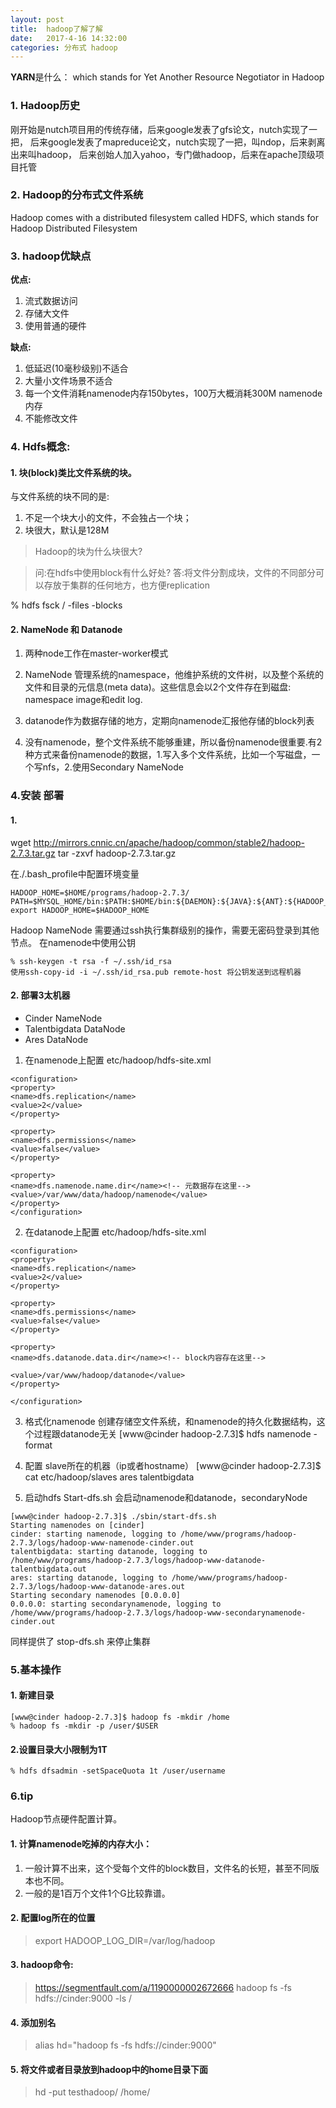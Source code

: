 ```yaml
---
layout: post
title:  hadoop了解了解
date:   2017-4-16 14:32:00
categories: 分布式 hadoop
---
```


**YARN**是什么： which stands for Yet Another Resource Negotiator in Hadoop

### 1. Hadoop历史
刚开始是nutch项目用的传统存储，后来google发表了gfs论文，nutch实现了一把，
后来google发表了mapreduce论文，nutch实现了一把，叫ndop，后来剥离出来叫hadoop，
后来创始人加入yahoo，专门做hadoop，后来在apache顶级项目托管

### 2. Hadoop的分布式文件系统
Hadoop comes with a distributed filesystem called HDFS, which stands for Hadoop
Distributed Filesystem

### 3. hadoop优缺点
**优点:**
1. 流式数据访问
2. 存储大文件
3. 使用普通的硬件

**缺点:**
1. 低延迟(10毫秒级别)不适合
2. 大量小文件场景不适合 
3. 每一个文件消耗namenode内存150bytes，100万大概消耗300M namenode内存
4. 不能修改文件

### 4. Hdfs概念:
#### 1. 块(block)类比文件系统的块。
与文件系统的块不同的是:
1. 不足一个块大小的文件，不会独占一个块；
2. 块很大，默认是128M
>Hadoop的块为什么块很大?

>问:在hdfs中使用block有什么好处? 
>答:将文件分割成块，文件的不同部分可以存放于集群的任何地方，也方便replication

% hdfs fsck / -files -blocks

#### 2. NameNode 和 Datanode
1. 两种node工作在master-worker模式
2. NameNode 管理系统的namespace，他维护系统的文件树，以及整个系统的文件和目录的元信息(meta data)。这些信息会以2个文件存在到磁盘: namespace image和edit log.

3. datanode作为数据存储的地方，定期向namenode汇报他存储的block列表
4. 没有namenode，整个文件系统不能够重建，所以备份namenode很重要.有2种方式来备份namenode的数据，1.写入多个文件系统，比如一个写磁盘，一个写nfs，2.使用Secondary NameNode




### 4.安装 部署

#### 1.
wget http://mirrors.cnnic.cn/apache/hadoop/common/stable2/hadoop-2.7.3.tar.gz
tar -zxvf hadoop-2.7.3.tar.gz 

在./.bash_profile中配置环境变量
```
HADOOP_HOME=$HOME/programs/hadoop-2.7.3/
PATH=$MYSQL_HOME/bin:$PATH:$HOME/bin:${DAEMON}:${JAVA}:${ANT}:${HADOOP_HOME}/bin
export HADOOP_HOME=$HADOOP_HOME
```

Hadoop NameNode 需要通过ssh执行集群级别的操作，需要无密码登录到其他节点。
在namenode中使用公钥
```
% ssh-keygen -t rsa -f ~/.ssh/id_rsa
使用ssh-copy-id -i ~/.ssh/id_rsa.pub remote-host 将公钥发送到远程机器
```

#### 2. 部署3太机器
* Cinder             NameNode
* Talentbigdata  DataNode
* Ares                DataNode

1. 在namenode上配置 etc/hadoop/hdfs-site.xml 
```
<configuration>
<property>
<name>dfs.replication</name>
<value>2</value>
</property>

<property>
<name>dfs.permissions</name>
<value>false</value>
</property>

<property>
<name>dfs.namenode.name.dir</name><!-- 元数据存在这里-->
<value>/var/www/data/hadoop/namenode</value>
</property>
</configuration>
```

2. 在datanode上配置 etc/hadoop/hdfs-site.xml 
```
<configuration>
<property>
<name>dfs.replication</name>
<value>2</value>
</property>

<property>
<name>dfs.permissions</name>
<value>false</value>
</property>

<property>
<name>dfs.datanode.data.dir</name><!-- block内容存在这里-->

<value>/var/www/hadoop/datanode</value>
</property>

</configuration>

```

3. 格式化namenode 创建存储空文件系统，和namenode的持久化数据结构，这个过程跟datanode无关
[www@cinder hadoop-2.7.3]$ hdfs namenode -format

4. 配置 slave所在的机器（ip或者hostname）
[www@cinder hadoop-2.7.3]$ cat etc/hadoop/slaves
ares
talentbigdata

5. 启动hdfs
Start-dfs.sh 会启动namenode和datanode，secondaryNode

```
[www@cinder hadoop-2.7.3]$ ./sbin/start-dfs.sh
Starting namenodes on [cinder]
cinder: starting namenode, logging to /home/www/programs/hadoop-2.7.3/logs/hadoop-www-namenode-cinder.out
talentbigdata: starting datanode, logging to /home/www/programs/hadoop-2.7.3/logs/hadoop-www-datanode-talentbigdata.out
ares: starting datanode, logging to /home/www/programs/hadoop-2.7.3/logs/hadoop-www-datanode-ares.out
Starting secondary namenodes [0.0.0.0]
0.0.0.0: starting secondarynamenode, logging to /home/www/programs/hadoop-2.7.3/logs/hadoop-www-secondarynamenode-cinder.out

```

同样提供了 stop-dfs.sh 来停止集群

### 5.基本操作
#### 1. 新建目录
```
[www@cinder hadoop-2.7.3]$ hadoop fs -mkdir /home
% hadoop fs -mkdir -p /user/$USER
```

#### 2.设置目录大小限制为1T
```
% hdfs dfsadmin -setSpaceQuota 1t /user/username
```



### 6.tip
Hadoop节点硬件配置计算。
#### 1. 计算namenode吃掉的内存大小：
1. 一般计算不出来，这个受每个文件的block数目，文件名的长短，甚至不同版本也不同。
2. 一般的是1百万个文件1个G比较靠谱。

#### 2. 配置log所在的位置
>export HADOOP_LOG_DIR=/var/log/hadoop

#### 3. hadoop命令:
>https://segmentfault.com/a/1190000002672666
>hadoop fs -fs hdfs://cinder:9000  -ls /

#### 4. 添加别名
>alias hd="hadoop fs -fs hdfs://cinder:9000"

#### 5. 将文件或者目录放到hadoop中的home目录下面
>hd -put testhadoop/  /home/
